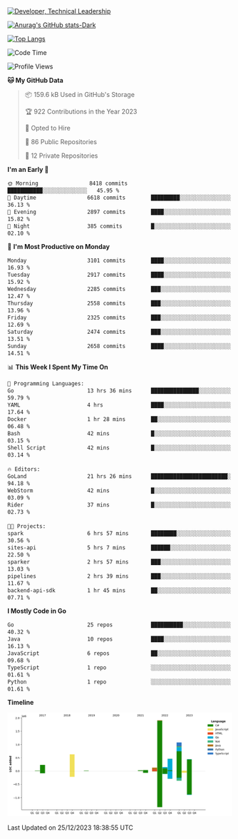 <div>
  <a href="https://www.linkedin.com/in/arielpineiro/" target="_blank" rel="nofollow noopener noreferrer">
    <img src="https://img.shields.io/badge/-LinkedIn-%230077B5?style=for-the-badge&logo=linkedin&logoColor=white" alt="Developer, Technical Leadership" title="Ariel Piñeiro">
  </a>
</div>

[![Anurag's GitHub stats-Dark](https://github-readme-stats.vercel.app/api?username=arielsrv&show_icons=true&theme=dark#gh-dark-mode-only)](https://github.com/anuraghazra/github-readme-stats#gh-dark-mode-only)

[![Top Langs](https://github-readme-stats.vercel.app/api/top-langs/?username=arielsrv&layout=compact&langs_count=10&theme=dark#gh-dark-mode-only)](https://github.com/anuraghazra/github-readme-stats&theme=dark#gh-dark-mode-only)

<!--START_SECTION:waka-->
![Code Time](http://img.shields.io/badge/Code%20Time-386%20hrs%2041%20mins-blue)

![Profile Views](http://img.shields.io/badge/Profile%20Views-1-blue)

**🐱 My GitHub Data** 

> 📦 159.6 kB Used in GitHub's Storage 
 > 
> 🏆 922 Contributions in the Year 2023
 > 
> 💼 Opted to Hire
 > 
> 📜 86 Public Repositories 
 > 
> 🔑 12 Private Repositories 
 > 
**I'm an Early 🐤** 

```text
🌞 Morning                8418 commits        ███████████░░░░░░░░░░░░░░   45.95 % 
🌆 Daytime                6618 commits        █████████░░░░░░░░░░░░░░░░   36.13 % 
🌃 Evening                2897 commits        ████░░░░░░░░░░░░░░░░░░░░░   15.82 % 
🌙 Night                  385 commits         █░░░░░░░░░░░░░░░░░░░░░░░░   02.10 % 
```
📅 **I'm Most Productive on Monday** 

```text
Monday                   3101 commits        ████░░░░░░░░░░░░░░░░░░░░░   16.93 % 
Tuesday                  2917 commits        ████░░░░░░░░░░░░░░░░░░░░░   15.92 % 
Wednesday                2285 commits        ███░░░░░░░░░░░░░░░░░░░░░░   12.47 % 
Thursday                 2558 commits        ███░░░░░░░░░░░░░░░░░░░░░░   13.96 % 
Friday                   2325 commits        ███░░░░░░░░░░░░░░░░░░░░░░   12.69 % 
Saturday                 2474 commits        ███░░░░░░░░░░░░░░░░░░░░░░   13.51 % 
Sunday                   2658 commits        ████░░░░░░░░░░░░░░░░░░░░░   14.51 % 
```


📊 **This Week I Spent My Time On** 

```text
💬 Programming Languages: 
Go                       13 hrs 36 mins      ███████████████░░░░░░░░░░   59.79 % 
YAML                     4 hrs               ████░░░░░░░░░░░░░░░░░░░░░   17.64 % 
Docker                   1 hr 28 mins        ██░░░░░░░░░░░░░░░░░░░░░░░   06.48 % 
Bash                     42 mins             █░░░░░░░░░░░░░░░░░░░░░░░░   03.15 % 
Shell Script             42 mins             █░░░░░░░░░░░░░░░░░░░░░░░░   03.14 % 

🔥 Editors: 
GoLand                   21 hrs 26 mins      ████████████████████████░   94.18 % 
WebStorm                 42 mins             █░░░░░░░░░░░░░░░░░░░░░░░░   03.09 % 
Rider                    37 mins             █░░░░░░░░░░░░░░░░░░░░░░░░   02.73 % 

🐱‍💻 Projects: 
spark                    6 hrs 57 mins       ████████░░░░░░░░░░░░░░░░░   30.56 % 
sites-api                5 hrs 7 mins        ██████░░░░░░░░░░░░░░░░░░░   22.50 % 
sparker                  2 hrs 57 mins       ███░░░░░░░░░░░░░░░░░░░░░░   13.03 % 
pipelines                2 hrs 39 mins       ███░░░░░░░░░░░░░░░░░░░░░░   11.67 % 
backend-api-sdk          1 hr 45 mins        ██░░░░░░░░░░░░░░░░░░░░░░░   07.71 % 
```

**I Mostly Code in Go** 

```text
Go                       25 repos            ██████████░░░░░░░░░░░░░░░   40.32 % 
Java                     10 repos            ████░░░░░░░░░░░░░░░░░░░░░   16.13 % 
JavaScript               6 repos             ██░░░░░░░░░░░░░░░░░░░░░░░   09.68 % 
TypeScript               1 repo              ░░░░░░░░░░░░░░░░░░░░░░░░░   01.61 % 
Python                   1 repo              ░░░░░░░░░░░░░░░░░░░░░░░░░   01.61 % 
```



**Timeline**

![Lines of Code chart](https://raw.githubusercontent.com/arielsrv/arielsrv/main/assets/bar_graph.png)


 Last Updated on 25/12/2023 18:38:55 UTC
<!--END_SECTION:waka-->
